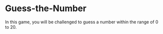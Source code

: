 # Guess-the-Number
In this game, you will be challenged to guess a number within the range of 0 to 20.
